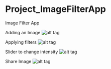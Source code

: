 # Project_ImageFilterApp
Image Filter App

Adding an Image
![alt tag](https://github.com/kidap/Project_ImageFilterApp/blob/master/ImageFilter_AddImage.png)

Applying filters
![alt tag](https://github.com/kidap/Project_ImageFilterApp/blob/master/ImageFilter_ApplyFilter.png)

Slider to change intensity
![alt tag](https://github.com/kidap/Project_ImageFilterApp/blob/master/ImageFilter_ChangeIntensity.png)

Share Image
![alt tag](https://github.com/kidap/Project_ImageFilterApp/blob/master/ImageFilter_Share.png)
